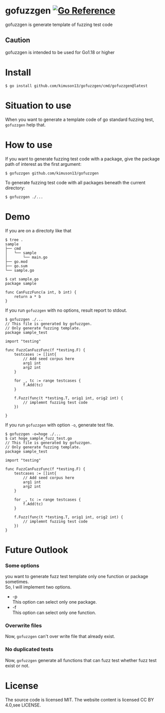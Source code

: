 # gofuzzgen [![Go Reference](https://pkg.go.dev/badge/github.com/kimuson13/gofuzzgen.svg)](https://pkg.go.dev/github.com/kimuson13/gofuzzgen)
gofuzzgen is generate template of fuzzing test code
## Caution
gofuzzgen is intended to be used for Go1.18 or higher
# Install
```
$ go install github.com/kimuson13/gofuzzgen/cmd/gofuzzgen@latest
```
# Situation to use
When you want to generate a template code of go standard fuzzing test, `gofuzzgen` help that.
# How to use
If you want to generate fuzzing test code with a package, give the package path of interest as the first
argument:
```
$ gofuzzgen github.com/kimuson13/gofuzzgen
```
To generate fuzzing test code with all packages beneath the current directory:
```
$ gofuzzgen ./...
```
# Demo
If you are on a directoty like that
```
$ tree .
sample
├── cmd
│   └── sample
│       └── main.go
├── go.mod
├── go.sum
└── sample.go
```
```
$ cat sample.go
package sample

func CanFuzzFunc(a int, b int) {
    return a * b
}
```
If you run `gofuzzgen` with no options, result report to stdout.
```
$ gofuzzgen ./...
// This file is generated by gofuzzgen.
// Only generate fuzzing template.
package sample_test

import "testing"

func FuzzCanFuzzFunc(f *testing.F) {
    testcases := []int{
        // Add seed corpus here
        arg1 int
        arg2 int
    }

    for _, tc := range testcases {
        f.Add(tc)
    }

    f.Fuzz(func(t *testing.T, orig1 int, orig2 int) {
        // implemnt fuzzing test code
    })

}
```
If you run `gofuzzgen` with option `-o`, generate test file.
```
$ gofuzzgen -o=hoge ./...
$ cat hoge_sample_fuzz_test.go
// This file is generated by gofuzzgen.
// Only generate fuzzing template.
package sample_test

import "testing"

func FuzzCanFuzzFunc(f *testing.F) {
    testcases := []int{
        // Add seed corpus here
        arg1 int
        arg2 int
    }

    for _, tc := range testcases {
        f.Add(tc)
    }

    f.Fuzz(func(t *testing.T, orig1 int, orig2 int) {
        // implemnt fuzzing test code
    })
}
```
# Future Outlook
### Some options
you want to generate fuzz test template only one function or package sometimes.  
So, I will implement two options.
- -p  
This option can select only one package.
- -f  
This option can select only one function.
### Overwrite files
Now, `gofuzzgen` can't over write file that already exist.
### No duplicated tests
Now, `gofuzzgen` generate all functions that can fuzz test whether fuzz test exist or not.
# License
The source code is licensed MIT. The website content is licensed CC BY 4.0,see LICENSE.
